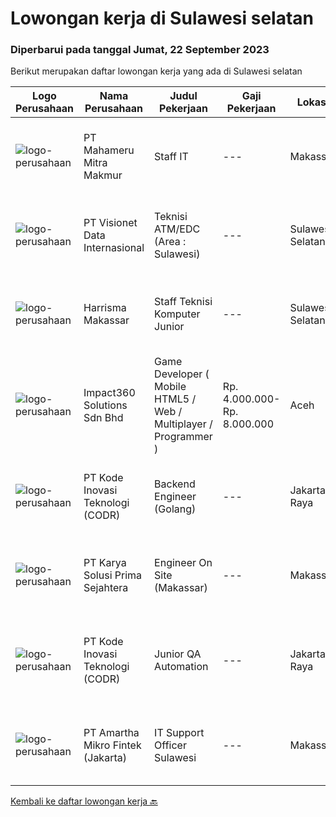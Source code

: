 
  # Lowongan kerja di Sulawesi selatan

  ### Diperbarui pada tanggal Jumat, 22 September 2023

  Berikut merupakan daftar lowongan kerja yang ada di Sulawesi selatan

  |Logo Perusahaan | Nama Perusahaan | Judul Pekerjaan | Gaji Pekerjaan | Lokasi | Deskripsi | Tanggal diunggah | Pranala |
  | -------------- | --------------- | --------------- | --------- | --------- | -------------- | ------- | ----------- |
  |![logo-perusahaan](https://image-service-cdn.seek.com.au/6ecd168326687bb20dee6bdd88fff69e40353733/ee4dce1061f3f616224767ad58cb2fc751b8d2dc)|PT Mahameru Mitra Makmur|Staff IT|---|Makassar|Deskripsi PekerjaanTugas dan tanggung jawab : Bertanggung jawab terhadap instalasi, evaluasi, pengecekan dan perawatan hardware dan jaringan pada...|Selasa, 12 September 2023|https://www.jobstreet.co.id/id/job/staff-it-4467688?token=0~97f63c7a-6199-46ff-b1b5-aab2d6e2dc88&sectionRank=1&jobId=jobstreet-id-job-4467688|
|![logo-perusahaan](https://image-service-cdn.seek.com.au/84d23b3586ee4efd70ea62878095fcc6b1639e33/ee4dce1061f3f616224767ad58cb2fc751b8d2dc)|PT Visionet Data Internasional|Teknisi ATM/EDC (Area : Sulawesi)|---|Sulawesi Selatan|*) Menangani kebutuhan pelanggan di lokasi pelanggan agar terpenuhi SLA yang telah ditentukan.*) Menganalisa problem/case dengan akurat untuk...|Rabu, 13 September 2023|https://www.jobstreet.co.id/id/job/teknisi-atm-edc-area-%3A-sulawesi-4468006?token=0~97f63c7a-6199-46ff-b1b5-aab2d6e2dc88&sectionRank=2&jobId=jobstreet-id-job-4468006|
|![logo-perusahaan](https://image-service-cdn.seek.com.au/1a621168c17d7a493cbb4c275f47d1259ecf44e1/ee4dce1061f3f616224767ad58cb2fc751b8d2dc)|Harrisma Makassar|Staff Teknisi Komputer Junior|---|Sulawesi Selatan|Melakukan pengecekan menyeluruh terhadap kerusakan unit Menganalisa kerusakan dan menentukan tindakan yang harus di ambil Melakukan penggantian part...|Jumat, 08 September 2023|https://www.jobstreet.co.id/id/job/staff-teknisi-komputer-junior-4463713?token=0~97f63c7a-6199-46ff-b1b5-aab2d6e2dc88&sectionRank=3&jobId=jobstreet-id-job-4463713|
|![logo-perusahaan](https://image-service-cdn.seek.com.au/35b00a50395e5c8ad6bf2130dfd2a19f9f4bbec5/ee4dce1061f3f616224767ad58cb2fc751b8d2dc)|Impact360 Solutions Sdn Bhd|Game Developer ( Mobile HTML5 / Web / Multiplayer / Programmer )|Rp. 4.000.000-Rp. 8.000.000|Aceh|We are hiring remote HTML5 game developers from all parts of Indonesia. If you have real experience building HTML5 games or applications, you're...|Selasa, 12 September 2023|https://www.jobstreet.co.id/id/job/game-developer-mobile-html5-web-multiplayer-programmer-5522263/origin/my?token=0~97f63c7a-6199-46ff-b1b5-aab2d6e2dc88&sectionRank=4&jobId=jobstreet-my-job-5522263|
|![logo-perusahaan](https://image-service-cdn.seek.com.au/f9a43488fb6cd9c390e0bc30837cba2409c40d5b/ee4dce1061f3f616224767ad58cb2fc751b8d2dc)|PT Kode Inovasi Teknologi (CODR)|Backend Engineer (Golang)|---|Jakarta Raya|Requirements: Candidate must possess at least Bachelor's Degree in Engineering (Computer/Telecommunication), Computer Science/Information Technology...|Senin, 04 September 2023|https://www.jobstreet.co.id/id/job/backend-engineer-golang-4458154?token=0~97f63c7a-6199-46ff-b1b5-aab2d6e2dc88&sectionRank=5&jobId=jobstreet-id-job-4458154|
|![logo-perusahaan](https://image-service-cdn.seek.com.au/bb0f2c313297f2db3d497466b95d7da85644edc0/ee4dce1061f3f616224767ad58cb2fc751b8d2dc)|PT Karya Solusi Prima Sejahtera|Engineer On Site (Makassar)|---|Makassar|Kualifikasi: Pendidikan minimal D3/S1 Teknik Informatika/Teknik Telekomunikasi Memiliki pengalaman pekerjaan dibidang yang sama minimal 1 tahun...|Jumat, 01 September 2023|https://www.jobstreet.co.id/id/job/engineer-on-site-makassar-4455828?token=0~97f63c7a-6199-46ff-b1b5-aab2d6e2dc88&sectionRank=6&jobId=jobstreet-id-job-4455828|
|![logo-perusahaan](https://image-service-cdn.seek.com.au/f9a43488fb6cd9c390e0bc30837cba2409c40d5b/ee4dce1061f3f616224767ad58cb2fc751b8d2dc)|PT Kode Inovasi Teknologi (CODR)|Junior QA Automation|---|Jakarta Raya|Minimum Requirements: Candidates must possess at least a Bachelor's Degree in Engineering (Computer/Telecommunication), Computer Science/Information...|Rabu, 30 Agustus 2023|https://www.jobstreet.co.id/id/job/junior-qa-automation-4453401?token=0~97f63c7a-6199-46ff-b1b5-aab2d6e2dc88&sectionRank=7&jobId=jobstreet-id-job-4453401|
|![logo-perusahaan](https://image-service-cdn.seek.com.au/e3c8d7ac80f95d86decbfd288bf5381cc379a2f1/ee4dce1061f3f616224767ad58cb2fc751b8d2dc)|PT Amartha Mikro Fintek (Jakarta)|IT Support Officer Sulawesi|---|Makassar|Installing and configuring computer hardware, software, systems, networks, printers, and scanners Monitoring and maintaining computer systems and...|Minggu, 27 Agustus 2023|https://www.jobstreet.co.id/id/job/it-support-officer-sulawesi-1036788066?token=0~97f63c7a-6199-46ff-b1b5-aab2d6e2dc88&sectionRank=8&jobId=jobstreet-id-job-1036788066|


  [Kembali ke daftar lowongan kerja 🔙](../README.md#daftar-lowongan-kerja)
  